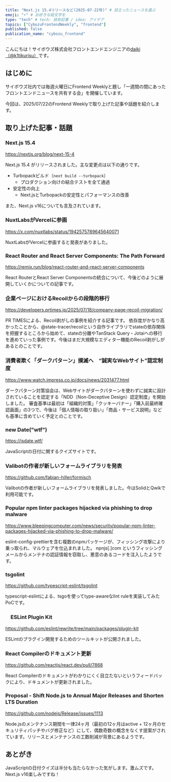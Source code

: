```yaml
---
title: "Next.js 15.4リリースなど(2025-07-22号)" # 目立ったニュースを選ぶ
emoji: "⚡" # お好きな絵文字を
type: "tech" # tech: 技術記事 / idea: アイデア
topics: ["CybozuFrontendWeekly", "frontend"]
published: false
publication_name: "cybozu_frontend"
---
```


こんにちは！サイボウズ株式会社フロントエンドエンジニアの[daiki（@k1tikurisu）](https://x.com/k1tikurisu)です。

## はじめに

サイボウズ社内では毎週火曜日にFrontend Weeklyと題し「一週間の間にあったフロントエンドニュースを共有する会」を開催しています。

今回は、2025/07/22のFrontend Weeklyで取り上げた記事や話題を紹介します。

## 取り上げた記事・話題

### Next.js 15.4

https://nextjs.org/blog/next-15-4

Next.js 15.4 がリリースされました。主な変更点は以下の通りです。

- Turbopackビルド（`next build --turbopack`）
  - プロダクション向けの結合テストを全て通過
- 安定性の向上
  - Next.jsとTurbopackの安定性とパフォーマンスの改善

また、Next.js v16についても言及されています。

### NuxtLabsがVercelに参画

https://x.com/nuxtlabs/status/1942575789645640071

NuxtLabsがVercelに参画すると発表がありました。

### React Router and React Server Components: The Path Forward

https://remix.run/blog/react-router-and-react-server-components

React RouterとReact Server Componentsの統合について、今後どのように展開していくかについての記事です。

### 企業ページにおけるRecoilからの段階的移行

https://developers.prtimes.jp/2025/07/18/company-page-recoil-migration/

PR TIMESによる、Recoil剥がしの事例を紹介する記事です。
依存度がかなり高かったことから、@state-tracer/recoilという自作ライブラリでstateの依存関係を把握するところから始めて、stateの分離やTanStack Query・Jotaiへの移行を進めていった事例です。今後はまだ大規模なエディター機能のRecoil剥がしがあるとのことです。

### 消費者欺く「ダークパターン」撲滅へ　“誠実なWebサイト”認定制度

https://www.watch.impress.co.jp/docs/news/2031477.html

ダークパターン対策協会は、Webサイトがダークパターンを使わずに誠実に設計されていることを認定する「NDD（Non-Deceptive Design）認定制度」を開始しました。
審査基準は最初は「組織的対策」「クッキーバナー」「購入前最終確認画面」の3つで、今後は「個人情報の取り扱い」「商品・サービス説明」なども基準に含めていく予定とのことです。

### new Date("wtf")

https://jsdate.wtf/

JavaScriptの日付に関するクイズサイトです。

### Valibotの作者が新しいフォームライブラリを発表

https://github.com/fabian-hiller/formisch

Valibotの作者が新しいフォームライブラリを発表しました。今はSolidとQwikで利用可能です。

### Popular npm linter packages hijacked via phishing to drop malware

https://www.bleepingcomputer.com/news/security/popular-npm-linter-packages-hijacked-via-phishing-to-drop-malware/

eslint-config-prettierを含む複数のnpmパッケージが、フィッシング攻撃により乗っ取られ、マルウェアを仕込まれました。
npnjs[.]com というフィッシングメールからメンテナの認証情報を窃取し、悪意のあるコードを注入したようです。

### tsgolint

https://github.com/typescript-eslint/tsgolint

typescript-eslintによる、tsgoを使ってtype-awareなlint ruleを実装してみたPoCです。

### 　ESLint Plugin Kit

https://github.com/eslint/rewrite/tree/main/packages/plugin-kit

ESLintのプラグイン開発するためのツールキットが公開されました。

### React Compilerのドキュメント更新

https://github.com/reactjs/react.dev/pull/7868

React Compilerのドキュメントがわかりにくく目立たないというフィードバックにより、ドキュメントが更新されました。

### Proposal - Shift Node.js to Annual Major Releases and Shorten LTS Duration

https://github.com/nodejs/Release/issues/1113

Node.jsのメンテナンス期間を一律24ヶ月（最初の12ヶ月はactive + 12ヶ月のセキュリティパッチやバグ修正など）にして、偶数奇数の概念をなくす提案がされています。リリースとメンテナンスの工数削減が背景にあるようです。

## あとがき

JavaScriptの日付クイズは半分も当たらなかった気がします。激ムズです。Next.js v16楽しみですね！
